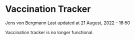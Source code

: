Vaccination Tracker
================
Jens von Bergmann
Last updated at 21 August, 2022 - 16:50

Vaccination tracker is no longer functional.
